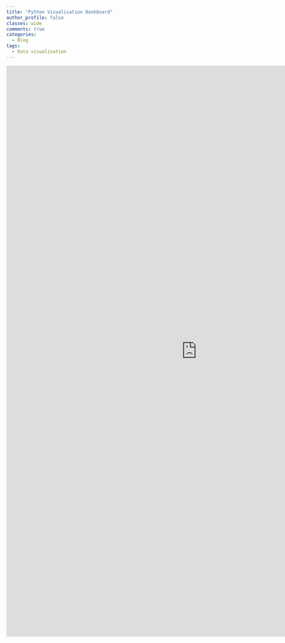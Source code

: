 ```yaml
---
title: "Python Visualisation Dashboard"
author_profile: false 
classes: wide
comments: true
categories:
  - Blog
tags:
  - Data visualisation
---
```


<iframe src="https://ifoa-dataviz-python.herokuapp.com/" height=1500 width=1000 frameBorder="0"></iframe>
